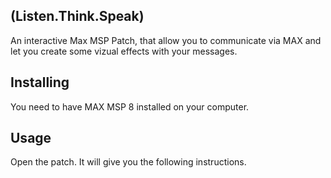 ## **(Listen.Think.Speak)**

An interactive Max MSP Patch, that allow you to communicate via MAX and let you create some vizual effects with your messages.

## **Installing**

You need to have MAX MSP 8 installed on your computer.

## Usage
Open the patch. It will give you the following instructions.
